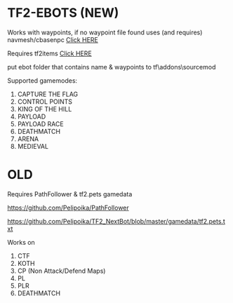 # TF2-EBOTS (NEW)
Works with waypoints, if no waypoint file found uses (and requires) navmesh/cbasenpc [Click HERE](https://github.com/TF2-DMB/CBaseNPC/releases)

Requires tf2items [Click HERE](https://builds.limetech.io/?project=tf2items)

put ebot folder that contains name & waypoints to tf\addons\sourcemod

Supported gamemodes:
1. CAPTURE THE FLAG
2. CONTROL POINTS
3. KING OF THE HILL
4. PAYLOAD
5. PAYLOAD RACE
6. DEATHMATCH
7. ARENA
8. MEDIEVAL

# OLD
Requires PathFollower & tf2.pets gamedata

https://github.com/Pelipoika/PathFollower

https://github.com/Pelipoika/TF2_NextBot/blob/master/gamedata/tf2.pets.txt

Works on
1. CTF
2. KOTH
3. CP (Non Attack/Defend Maps)
4. PL
5. PLR
6. DEATHMATCH
